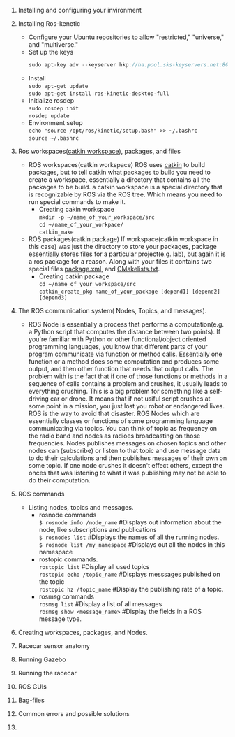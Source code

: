 

1. Installing and configuring your invironment </br>

2. Installing Ros-kenetic </br>
	* Configure your Ubuntu repositories to allow "restricted," "universe," and "multiverse." </br>
	* Set up the keys </br>
		```js
		sudo apt-key adv --keyserver hkp://ha.pool.sks-keyservers.net:80 --recv-key 421C365BD9FF1F717815A3895523BAEEB01FA116``` </br>
	* Install </br>
		  `sudo apt-get update`</br>
		  `sudo apt-get install ros-kinetic-desktop-full` </br>
	* Initialize rosdep </br>
		  `sudo rosdep init` </br>
		  `rosdep update`  </br>
	* Environment setup </br>
		  `echo "source /opt/ros/kinetic/setup.bash" >> ~/.bashrc` </br>
		  `source ~/.bashrc` </br>
3. Ros workspaces([catkin workspace](http://wiki.ros.org/catkin/workspaces)), packages, and files 
	* ROS workspaces(catkin workspace)
	ROS uses [catkin](http://docs.ros.org/api/catkin/html/) to build packages, but to tell catkin what packages to build you need to create a workspace, essentially a directory that contains all the packages to be build. a catkin workspace is a special directory that is recognizable by ROS via the ROS tree. Which means you need to run special commands to make it. 
		* Creating cakin workspace </br>
		```mkdir -p ~/name_of_your_workspace/src```</br>
		```cd ~/name_of_your_workpace/``` </br>
		```catkin_make``` </br>
	* ROS packages(catkin package)
	If workspace(catkin workspace in this case) was just the directory to store your packages, package essentially stores files for a particular project(e.g. lab), but again it is a ros package for a reason. Along with your files it contains two special files [package.xml](http://wiki.ros.org/catkin/package.xml), and [CMakelists.txt](http://wiki.ros.org/catkin/CMakeLists.txt). 
		* Creating catkin package</br>
		`cd ~/name_of_your_workspace/src`</br>
		`catkin_create_pkg name_of_your_package [depend1] [depend2] [depend3]`</br>
		
		
	
4. The ROS communication system( Nodes, Topics, and messages).
	* ROS Node is essentially a process that performs a computation(e.g. a Python script that computes the distance between two points). If you're familiar with Python or other functional/object oriented programming languages, you know that different parts of your program communicate via function or method calls. Essentially one function or a method does some computation and produces some output, and then other function that needs that output calls. The problem with is the fact that if one of those functions or methods in a sequence of calls contains a problem and crushes, it usually leads to everything crushing. This is a big problem for something like a self-driving car or drone. It means that if not usiful script crushes at some point in a mission, you just lost you robot or endangered lives. ROS is the way to avoid that disaster. ROS Nodes which are essentially classes or functions of some programming language communicating via topics. You can think of topic as frequency on the radio band and nodes as radioes broadcasting on those frequencies. Nodes publishes messages on chosen topics and other nodes can (subscribe) or listen to that topic and use message data to do their calculations and then publishes messages of their own on some topic. If one node crushes it doesn't effect others, except the onces that was listening to what it was publishing may not be able to do their computation.  
5. ROS commands 
	* Listing nodes, topics and messages.</br>
		* rosnode commands </br>
			`$ rosnode info /node_name`  #Displays out information about the node, like subscriptions and publications</br>
			`$ rosnodes list`	#Displays the names of all the running nodes.</br>
			`$ rosnode list /my_namespace`	#Displays out all the nodes in this namespace</br>
		* rostopic commands.</br>
			`rostopic list` #Display all used topics</br>
			`rostopic echo /topic_name` #Displays messsages published on the topic</br>
			`rostopic hz /topic_name` #Display the publishing rate of a topic.</br>
		* rosmsg commands</br>
			`rosmsg list` #Display a list of all messages</br>
			`rosmsg show <message_name>` #Display the fields in a ROS message type.</br>
			
6. Creating workspaces, packages, and Nodes.
7. Racecar sensor anatomy 
8. Running Gazebo 
9. Running the racecar 
10. ROS GUIs
11. Bag-files 
12. Common errors and possible solutions 
13. 
